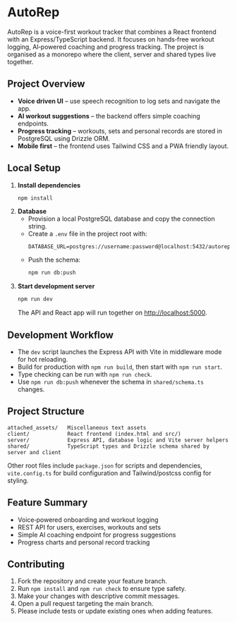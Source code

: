 # AutoRep

AutoRep is a voice-first workout tracker that combines a React frontend with an Express/TypeScript backend. It focuses on hands‑free workout logging, AI‑powered coaching and progress tracking. The project is organised as a monorepo where the client, server and shared types live together.

## Project Overview

- **Voice driven UI** – use speech recognition to log sets and navigate the app.
- **AI workout suggestions** – the backend offers simple coaching endpoints.
- **Progress tracking** – workouts, sets and personal records are stored in PostgreSQL using Drizzle ORM.
- **Mobile first** – the frontend uses Tailwind CSS and a PWA friendly layout.

## Local Setup

1. **Install dependencies**
   ```bash
   npm install
   ```
2. **Database**
   - Provision a local PostgreSQL database and copy the connection string.
   - Create a `.env` file in the project root with:
     ```env
     DATABASE_URL=postgres://username:password@localhost:5432/autorep
     ```
   - Push the schema:
     ```bash
     npm run db:push
     ```
3. **Start development server**
   ```bash
   npm run dev
   ```
   The API and React app will run together on <http://localhost:5000>.

## Development Workflow

- The `dev` script launches the Express API with Vite in middleware mode for hot reloading.
- Build for production with `npm run build`, then start with `npm run start`.
- Type checking can be run with `npm run check`.
- Use `npm run db:push` whenever the schema in `shared/schema.ts` changes.

## Project Structure

```
attached_assets/   Miscellaneous text assets
client/            React frontend (index.html and src/)
server/            Express API, database logic and Vite server helpers
shared/            TypeScript types and Drizzle schema shared by server and client
```

Other root files include `package.json` for scripts and dependencies, `vite.config.ts` for build configuration and Tailwind/postcss config for styling.

## Feature Summary

- Voice‑powered onboarding and workout logging
- REST API for users, exercises, workouts and sets
- Simple AI coaching endpoint for progress suggestions
- Progress charts and personal record tracking

## Contributing

1. Fork the repository and create your feature branch.
2. Run `npm install` and `npm run check` to ensure type safety.
3. Make your changes with descriptive commit messages.
4. Open a pull request targeting the main branch.
5. Please include tests or update existing ones when adding features.

